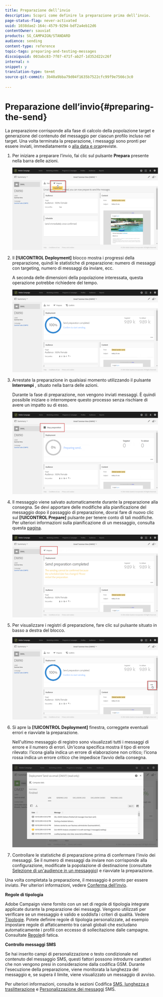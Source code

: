 ```yaml
---
title: Preparazione dell’invio
description: Scopri come definire la preparazione prima dell’invio.
page-status-flag: never-activated
uuid: 1038dae2-164c-4579-9294-bdf2a4eb12d6
contentOwner: sauviat
products: SG_CAMPAIGN/STANDARD
audience: sending
content-type: reference
topic-tags: preparing-and-testing-messages
discoiquuid: 003abc83-7f07-471f-ab2f-1d352d22c26f
internal: n
snippet: y
translation-type: tm+mt
source-git-commit: 3b40a9bba79d04f1635b7522cfc99f9e7566c3c0

---
```



# Preparazione dell’invio{#preparing-the-send}

La preparazione corrisponde alla fase di calcolo della popolazione target e generazione del contenuto del messaggio per ciascun profilo incluso nel target. Una volta terminata la preparazione, i messaggi sono pronti per essere inviati, immediatamente o [alla data e ora](../../sending/using/about-scheduling-messages.md)previste.

1. Per iniziare a preparare l’invio, fai clic sul pulsante **Prepara** presente nella barra delle azioni.

   ![](assets/preparing_delivery_2.png)

1. Il **[!UICONTROL Deployment]** blocco mostra i progressi della preparazione, quindi le statistiche di preparazione: numero di messaggi con targeting, numero di messaggi da inviare, ecc.

   A seconda delle dimensioni della popolazione interessata, questa operazione potrebbe richiedere del tempo.

   ![](assets/preparing_delivery.png)

1. Arrestate la preparazione in qualsiasi momento utilizzando il pulsante **Interrompi** , situato nella barra delle azioni.

   Durante la fase di preparazione, non vengono inviati messaggi. È quindi possibile iniziare o interrompere questo processo senza rischiare di avere un impatto su di esso.

   ![](assets/preparing_delivery_6.png)

1. Il messaggio viene salvato automaticamente durante la preparazione alla consegna. Se devi apportare delle modifiche alla pianificazione del messaggio dopo il passaggio di preparazione, dovrai fare di nuovo clic sul **[!UICONTROL Prepare]** pulsante per tenere conto di tali modifiche. Per ulteriori informazioni sulla pianificazione di un messaggio, consulta questa [pagina](../../sending/using/about-scheduling-messages.md).

   ![](assets/preparing_delivery_5.png)

1. Per visualizzare i registri di preparazione, fare clic sul pulsante situato in basso a destra del blocco.

   ![](assets/preparing_delivery_4.png)

1. Si apre la **[!UICONTROL Deployment]** finestra, correggete eventuali errori e riavviate la preparazione.

   Nell&#39;ultimo messaggio di registro sono visualizzati tutti i messaggi di errore e il numero di errori. Un&#39;icona specifica mostra il tipo di errore rilevato: l’icona gialla indica un errore di elaborazione non critico; l’icona rossa indica un errore critico che impedisce l’avvio della consegna.

   ![](assets/preparing_delivery_3.png)

1. Controllare le statistiche di preparazione prima di confermare l&#39;invio dei messaggi. Se il numero di messaggi da inviare non corrisponde alla configurazione, modificate la popolazione di destinazione (consultate [Selezione di un&#39;audience in un messaggio](../../audiences/using/selecting-an-audience-in-a-message.md)) e riavviate la preparazione.

Una volta completata la preparazione, il messaggio è pronto per essere inviato. Per ulteriori informazioni, vedere [Conferma dell’invio](../../sending/using/confirming-the-send.md).

**Regole di tipologia**

Adobe Campaign viene fornito con un set di regole di tipologia integrate applicate durante la preparazione dei messaggi. Vengono utilizzati per verificare se un messaggio è valido e soddisfa i criteri di qualità. Vedere [Tipologie](../../sending/using/about-typology-rules.md). Potete definire regole di tipologia personalizzate, ad esempio impostare regole di affaticamento tra canali globali che escludano automaticamente i profili con eccesso di sollecitazione dalle campagne. Consultate [Regole](../../sending/using/fatigue-rules.md)di fatica.

**Controllo messaggi SMS**

Se hai inserito campi di personalizzazione o testo condizionale nel contenuto del messaggio SMS, questi fattori possono introdurre caratteri che non vengono presi in considerazione dalla codifica GSM. Durante l&#39;esecuzione della preparazione, viene monitorata la lunghezza del messaggio e, se supera il limite, viene visualizzato un messaggio di avviso.

Per ulteriori informazioni, consulta le sezioni Codifica [SMS, lunghezza e traslitterazione](../../administration/using/configuring-sms-channel.md#sms-encoding--length-and-transliteration) e [Personalizzazione dei messaggi](../../channels/using/personalizing-sms-messages.md) SMS.
